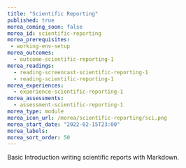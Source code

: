 ```yaml
---
title: "Scientific Reporting"
published: true
morea_coming_soon: false
morea_id: scientific-reporting
morea_prerequisites:
 - working-env-setup
morea_outcomes:
  - outcome-scientific-reporting-1
morea_readings:
  - reading-screencast-scientific-reporting-1
  - reading-scientific-reporting-1
morea_experiences:
  - experience-scientific-reporting-1
morea_assessments:
  - assessment-scientific-reporting-1
morea_type: module
morea_icon_url: /morea/scientific-reporting/sci.png
morea_start_date: "2022-02-15T23:00"
morea_labels:
morea_sort_order: 50
---
```


Basic Introduction writing scientific reports with Markdown.
